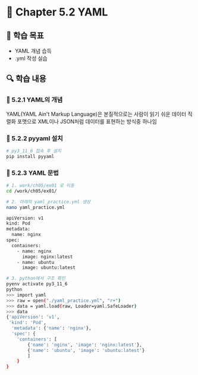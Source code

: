 # 📘 Chapter 5.2 YAML

## 📌 학습 목표

- YAML 개념 습득
- .yml 작성 실습

## 🔍 학습 내용

### 🔸 5.2.1 YAML의 개념

YAML(YAML Ain't Markup Language)은 본질적으로는 사람이 읽기 쉬운 데이터 직렬화 포맷으로 XML이나 JSON처럼 데이터를 표현하는 방식중 하나임

### 🔸 5.2.2 pyyaml 설치

```bash
# py3_11_6 접속 후 설치
pip install pyyaml
```

### 🔸 5.2.3 YAML 문법

```bash
# 1. work/ch05/ex01 로 이동
cd /work/ch05/ex01/

# 2. 아래의 yaml_practice.yml 생성
nano yaml_practice.yml

apiVersion: v1
kind: Pod
metadata:
  name: nginx
spec:
  containers:
    - name: nginx
      image: nginx:latest
    - name: ubuntu
      image: ubuntu:latest

# 3. python에서 구조 확인
pyenv activate py3_11_6
python
>>> import yaml
>>> raw = open("./yaml_practice.yml", "r+")
>>> data = yaml.load(raw, Loader=yaml.SafeLoader)
>>> data
{'apiVersion': 'v1',
 'kind': 'Pod',
  'metadata': {'name': 'nginx'},
  'spec': {
    'containers': [
        {'name': 'nginx', 'image': 'nginx:latest'},
        {'name': 'ubuntu', 'image': 'ubuntu:latest'}
        ]
    }
}
```
